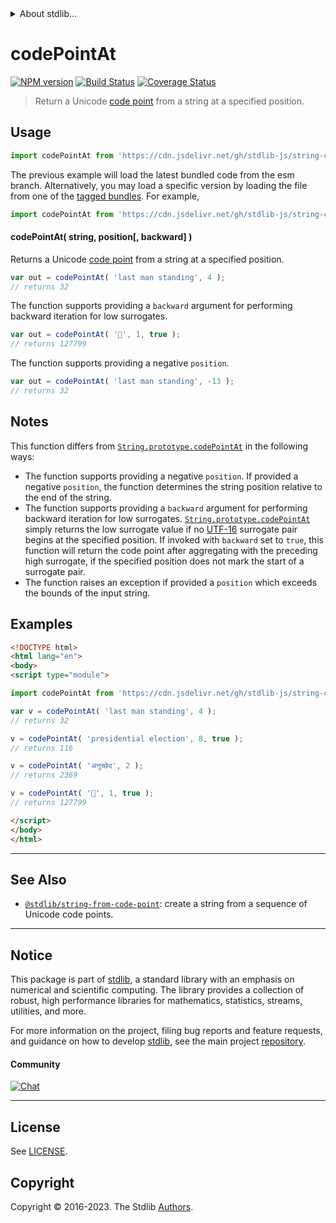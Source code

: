 <!--

@license Apache-2.0

Copyright (c) 2020 The Stdlib Authors.

Licensed under the Apache License, Version 2.0 (the "License");
you may not use this file except in compliance with the License.
You may obtain a copy of the License at

   http://www.apache.org/licenses/LICENSE-2.0

Unless required by applicable law or agreed to in writing, software
distributed under the License is distributed on an "AS IS" BASIS,
WITHOUT WARRANTIES OR CONDITIONS OF ANY KIND, either express or implied.
See the License for the specific language governing permissions and
limitations under the License.

-->


<details>
  <summary>
    About stdlib...
  </summary>
  <p>We believe in a future in which the web is a preferred environment for numerical computation. To help realize this future, we've built stdlib. stdlib is a standard library, with an emphasis on numerical and scientific computation, written in JavaScript (and C) for execution in browsers and in Node.js.</p>
  <p>The library is fully decomposable, being architected in such a way that you can swap out and mix and match APIs and functionality to cater to your exact preferences and use cases.</p>
  <p>When you use stdlib, you can be absolutely certain that you are using the most thorough, rigorous, well-written, studied, documented, tested, measured, and high-quality code out there.</p>
  <p>To join us in bringing numerical computing to the web, get started by checking us out on <a href="https://github.com/stdlib-js/stdlib">GitHub</a>, and please consider <a href="https://opencollective.com/stdlib">financially supporting stdlib</a>. We greatly appreciate your continued support!</p>
</details>

# codePointAt

[![NPM version][npm-image]][npm-url] [![Build Status][test-image]][test-url] [![Coverage Status][coverage-image]][coverage-url] <!-- [![dependencies][dependencies-image]][dependencies-url] -->

> Return a Unicode [code point][code-point] from a string at a specified position.

<!-- Section to include introductory text. Make sure to keep an empty line after the intro `section` element and another before the `/section` close. -->

<section class="intro">

</section>

<!-- /.intro -->

<!-- Package usage documentation. -->



<section class="usage">

## Usage

```javascript
import codePointAt from 'https://cdn.jsdelivr.net/gh/stdlib-js/string-code-point-at@esm/index.mjs';
```
The previous example will load the latest bundled code from the esm branch. Alternatively, you may load a specific version by loading the file from one of the [tagged bundles](https://github.com/stdlib-js/string-code-point-at/tags). For example,

```javascript
import codePointAt from 'https://cdn.jsdelivr.net/gh/stdlib-js/string-code-point-at@v0.1.0-esm/index.mjs';
```

#### codePointAt( string, position\[, backward] )

Returns a Unicode [code point][code-point] from a string at a specified position.

```javascript
var out = codePointAt( 'last man standing', 4 );
// returns 32
```

The function supports providing a `backward` argument for performing backward iteration for low surrogates.

```javascript
var out = codePointAt( '🌷', 1, true );
// returns 127799
```

The function supports providing a negative `position`.

```javascript
var out = codePointAt( 'last man standing', -13 );
// returns 32
```

</section>

<!-- /.usage -->

<!-- Package usage notes. Make sure to keep an empty line after the `section` element and another before the `/section` close. -->

<section class="notes">

## Notes

This function differs from [`String.prototype.codePointAt`][mdn-string-codepointat] in the following ways:

-   The function supports providing a negative `position`. If provided a negative `position`, the function determines the string position relative to the end of the string.
-   The function supports providing a `backward` argument for performing backward iteration for low surrogates. [`String.prototype.codePointAt`][mdn-string-codepointat] simply returns the low surrogate value if no [UTF-16][utf-16] surrogate pair begins at the specified position. If invoked with `backward` set to `true`, this function will return the code point after aggregating with the preceding high surrogate, if the specified position does not mark the start of a surrogate pair.
-   The function raises an exception if provided a `position` which exceeds the bounds of the input string.

</section>

<!-- /.notes -->

<!-- Package usage examples. -->

<section class="examples">

## Examples

<!-- eslint no-undef: "error" -->

```html
<!DOCTYPE html>
<html lang="en">
<body>
<script type="module">

import codePointAt from 'https://cdn.jsdelivr.net/gh/stdlib-js/string-code-point-at@esm/index.mjs';

var v = codePointAt( 'last man standing', 4 );
// returns 32

v = codePointAt( 'presidential election', 8, true );
// returns 116

v = codePointAt( 'अनुच्छेद', 2 );
// returns 2369

v = codePointAt( '🌷', 1, true );
// returns 127799

</script>
</body>
</html>
```

</section>

<!-- /.examples -->

<!-- Section for describing a command-line interface. -->



<!-- Section to include cited references. If references are included, add a horizontal rule *before* the section. Make sure to keep an empty line after the `section` element and another before the `/section` close. -->

<section class="references">

</section>

<!-- /.references -->

<!-- Section for related `stdlib` packages. Do not manually edit this section, as it is automatically populated. -->

<section class="related">

* * *

## See Also

-   <span class="package-name">[`@stdlib/string-from-code-point`][@stdlib/string/from-code-point]</span><span class="delimiter">: </span><span class="description">create a string from a sequence of Unicode code points.</span>

</section>

<!-- /.related -->

<!-- Section for all links. Make sure to keep an empty line after the `section` element and another before the `/section` close. -->


<section class="main-repo" >

* * *

## Notice

This package is part of [stdlib][stdlib], a standard library with an emphasis on numerical and scientific computing. The library provides a collection of robust, high performance libraries for mathematics, statistics, streams, utilities, and more.

For more information on the project, filing bug reports and feature requests, and guidance on how to develop [stdlib][stdlib], see the main project [repository][stdlib].

#### Community

[![Chat][chat-image]][chat-url]

---

## License

See [LICENSE][stdlib-license].


## Copyright

Copyright &copy; 2016-2023. The Stdlib [Authors][stdlib-authors].

</section>

<!-- /.stdlib -->

<!-- Section for all links. Make sure to keep an empty line after the `section` element and another before the `/section` close. -->

<section class="links">

[npm-image]: http://img.shields.io/npm/v/@stdlib/string-code-point-at.svg
[npm-url]: https://npmjs.org/package/@stdlib/string-code-point-at

[test-image]: https://github.com/stdlib-js/string-code-point-at/actions/workflows/test.yml/badge.svg?branch=v0.1.0
[test-url]: https://github.com/stdlib-js/string-code-point-at/actions/workflows/test.yml?query=branch:v0.1.0

[coverage-image]: https://img.shields.io/codecov/c/github/stdlib-js/string-code-point-at/main.svg
[coverage-url]: https://codecov.io/github/stdlib-js/string-code-point-at?branch=main

<!--

[dependencies-image]: https://img.shields.io/david/stdlib-js/string-code-point-at.svg
[dependencies-url]: https://david-dm.org/stdlib-js/string-code-point-at/main

-->

[chat-image]: https://img.shields.io/gitter/room/stdlib-js/stdlib.svg
[chat-url]: https://app.gitter.im/#/room/#stdlib-js_stdlib:gitter.im

[stdlib]: https://github.com/stdlib-js/stdlib

[stdlib-authors]: https://github.com/stdlib-js/stdlib/graphs/contributors

[cli-section]: https://github.com/stdlib-js/string-code-point-at#cli
[cli-url]: https://github.com/stdlib-js/string-code-point-at/tree/cli
[@stdlib/string-code-point-at]: https://github.com/stdlib-js/string-code-point-at/tree/main

[umd]: https://github.com/umdjs/umd
[es-module]: https://developer.mozilla.org/en-US/docs/Web/JavaScript/Guide/Modules

[deno-url]: https://github.com/stdlib-js/string-code-point-at/tree/deno
[umd-url]: https://github.com/stdlib-js/string-code-point-at/tree/umd
[esm-url]: https://github.com/stdlib-js/string-code-point-at/tree/esm
[branches-url]: https://github.com/stdlib-js/string-code-point-at/blob/main/branches.md

[stdlib-license]: https://raw.githubusercontent.com/stdlib-js/string-code-point-at/main/LICENSE

[code-point]: https://en.wikipedia.org/wiki/Code_point

[standard-streams]: https://en.wikipedia.org/wiki/Standard_streams

[mdn-string-codepointat]: https://developer.mozilla.org/en-US/docs/Web/JavaScript/Reference/Global_Objects/String/codePointAt

[utf-16]: https://en.wikipedia.org/wiki/UTF-16

<!-- <related-links> -->

[@stdlib/string/from-code-point]: https://github.com/stdlib-js/string-from-code-point/tree/esm

<!-- </related-links> -->

</section>

<!-- /.links -->
